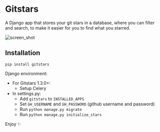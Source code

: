 # Gitstars

A Django app that stores your git stars in a database, where you can filter and
search, to make it easier for you to find what you starred.

![screen_shot](https://raw.githubusercontent.com/timkofu/timkofu.github.io/master/fls/gs.png)

## Installation

`pip install gitstars`

Django environment:

* For Gitstars 1.3.0+:
  * Setup Celery
* In settings.py:
  * Add `gitstars` to `INSTALLED_APPS`
  * Set `GH_USERNAME` and `GH_PASSWORD` (github username and password)
  * Run `python manage.py migrate`
  * Run `python manage.py initialize_stars`

Enjoy ✨
